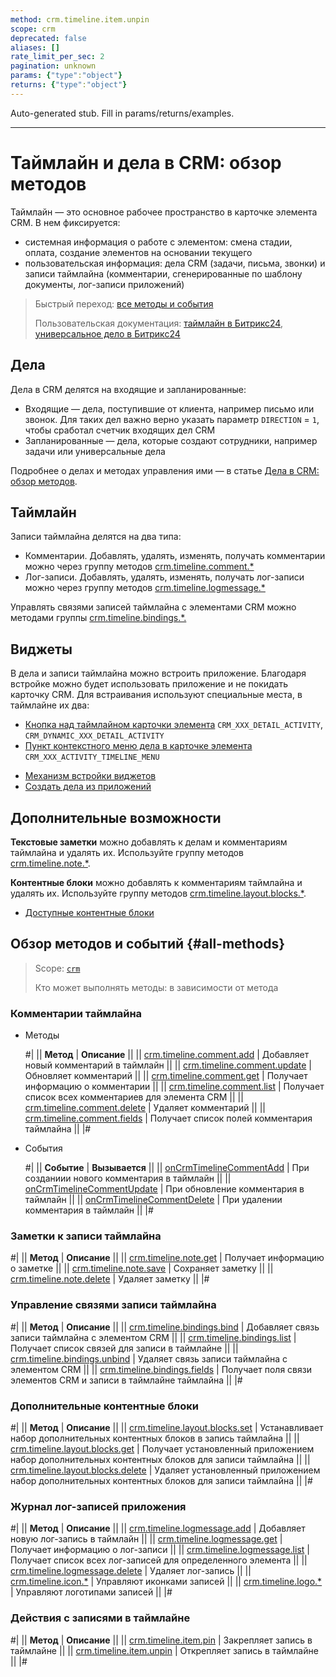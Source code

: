 ```yaml
---
method: crm.timeline.item.unpin
scope: crm
deprecated: false
aliases: []
rate_limit_per_sec: 2
pagination: unknown
params: {"type":"object"}
returns: {"type":"object"}
---
```


Auto-generated stub. Fill in params/returns/examples.

---

# Таймлайн и дела в CRM: обзор методов

Таймлайн — это основное рабочее пространство в карточке элемента CRM. В нем фиксируется:

* системная информация о работе с элементом: смена стадии,  оплата, создание элементов на основании текущего
* пользовательская информация: дела CRM (задачи, письма, звонки) и записи таймлайна (комментарии, сгенерированные по шаблону документы, лог-записи приложений)

> Быстрый переход: [все методы и события](#all-methods) 
> 
> Пользовательская документация: [таймлайн в Битрикс24](https://helpdesk.bitrix24.ru/open/23960160/), [универсальное дело в Битрикс24](https://helpdesk.bitrix24.ru/open/21064046/)

## Дела

Дела в CRM делятся на входящие и запланированные:

* Входящие — дела, поступившие от клиента, например письмо или звонок. Для таких дел важно верно указать параметр `DIRECTION` = `1`, чтобы сработал счетчик входящих дел CRM
* Запланированные — дела, которые создают сотрудники, например задачи или универсальные дела
  
Подробнее о делах и методах управления ими — в статье [Дела в CRM: обзор методов](./activities/index.md).

## Таймлайн

Записи таймлайна делятся на два типа: 

* Комментарии. Добавлять, удалять, изменять, получать комментарии можно через группу методов [crm.timeline.comment.*](./comments/index.md)
* Лог-записи. Добавлять, удалять, изменять, получать лог-записи можно через группу методов [crm.timeline.logmessage.*](./logmessage/index.md)
  
Управлять связями записей таймлайна с элементами CRM можно методами группы [crm.timeline.bindings.*.](./bindings/index.md) 

## Виджеты

В дела и записи таймлайна можно встроить приложение. Благодаря встройке можно будет использовать приложение и не покидать карточку CRM. Для встраивания используют специальные места, в таймлайне их два:

* [Кнопка над таймлайном карточки элемента](../../widgets/crm/detail-activity.md) `CRM_XXX_DETAIL_ACTIVITY`, `CRM_DYNAMIC_XXX_DETAIL_ACTIVITY`
* [Пункт контекстного меню дела в карточке элемента](../../widgets/crm/activity-timeline-menu.md) `CRM_XXX_ACTIVITY_TIMELINE_MENU`



- [Механизм встройки виджетов](../../widgets/index.md)
- [Создать дела из приложений](./activities/app-embedding/activity-app.md)



## Дополнительные возможности 

**Текстовые заметки** можно добавлять к делам и комментариям таймлайна и  удалять их. Используйте группу методов [crm.timeline.note.*](./note/index.md).

**Контентные блоки** можно добавлять к комментариям таймлайна и удалять их. Используйте группу методов [crm.timeline.layout.blocks.*](./layout-blocks/index.md).

* [Доступные контентные блоки](./activities/configurable/structure/body.md#contentblockdto)


## Обзор методов и событий {#all-methods}

> Scope: [`crm`](../../scopes/permissions.md)
>
> Кто может выполнять методы: в зависимости от метода

### Комментарии таймлайна



- Методы

    #|
    || **Метод** | **Описание** ||
    || [crm.timeline.comment.add](./comments/crm-timeline-comment-add.md)   | Добавляет новый комментарий в таймлайн ||
    || [crm.timeline.comment.update](./comments/crm-timeline-comment-update.md)  |  Обновляет комментарий ||
    || [crm.timeline.comment.get](./comments/crm-timeline-comment-get.md)   |  Получает информацию о комментарии ||
    || [crm.timeline.comment.list](./comments/crm-timeline-comment-list.md) |  Получает список всех комментариев для элемента CRM ||
    || [crm.timeline.comment.delete](./comments/crm-timeline-comment-delete.md)  |  Удаляет комментарий ||
    || [crm.timeline.comment.fields](./comments/crm-timeline-comment-fields.md)  | Получает список полей комментария таймлайна ||
    |#

- События

    #|
    || **Событие** | **Вызывается** ||
    || [onCrmTimelineCommentAdd](./comments/events/on-Crm-Timeline-Comment-Add.md) | При созданиии нового комментария в таймлайн ||
    || [onCrmTimelineCommentUpdate](./comments/events/on-Crm-Timeline-Comment-Update.md) | При обновление комментария в таймлайн  ||
    || [onCrmTimelineCommentDelete](./comments/events/on-Crm-Timeline-Comment-Delete.md) | При удалении комментария в таймлайн  ||
    |#



### Заметки к записи таймлайна

#|
|| **Метод** | **Описание** ||
|| [crm.timeline.note.get](./note/crm-timeline-note-get.md) | Получает информацию о заметке ||
|| [crm.timeline.note.save](./note/crm-timeline-note-save.md) | Сохраняет заметку ||
|| [crm.timeline.note.delete](./note/crm-timeline-note-delete.md) | Удаляет заметку ||
|#


### Управление связями записи таймлайна

#|
|| **Метод** | **Описание** ||
|| [crm.timeline.bindings.bind](./bindings/crm-timeline-bindings-bind.md) | Добавляет связь записи таймлайна с элементом CRM ||
|| [crm.timeline.bindings.list](./bindings/crm-timeline-bindings-list.md) | Получает список связей для записи в таймлайне ||
|| [crm.timeline.bindings.unbind](./bindings/crm-timeline-bindings-unbind.md) | Удаляет связь записи таймлайна с элементом CRM ||
|| [crm.timeline.bindings.fields](./bindings/crm-timeline-bindings-fields.md) | Получает поля связи элементов CRM и записи в таймлайне таймлайна ||
|#

### Дополнительные контентные блоки

#|
|| **Метод** | **Описание** ||
|| [crm.timeline.layout.blocks.set](./layout-blocks/crm-timeline-layout-blocks-set.md) | Устанавливает набор дополнительных контентных блоков в запись таймлайна ||
|| [crm.timeline.layout.blocks.get](./layout-blocks/crm-timeline-layout-blocks-get.md) | Получает установленный приложением набор дополнительных контентных блоков для записи таймлайна ||
|| [crm.timeline.layout.blocks.delete](./layout-blocks/crm-timeline-layout-blocks-delete.md) | Удаляет установленный приложением набор дополнительных контентных блоков для записи таймлайна ||
|#

### Журнал лог-записей приложения

#|
|| **Метод** | **Описание** ||
|| [crm.timeline.logmessage.add](./logmessage/crm-timeline-logmessage-add.md) | Добавляет новую лог-запись в таймлайн ||
|| [crm.timeline.logmessage.get](./logmessage/crm-timeline-logmessage-get.md) | Получает информацию о лог-записи ||
|| [crm.timeline.logmessage.list](./logmessage/crm-timeline-logmessage-list.md) | Получает список всех лог-записей для определенного элемента ||
|| [crm.timeline.logmessage.delete](./logmessage/crm-timeline-logmessage-delete.md) | Удаляет лог-запись ||
|| [crm.timeline.icon.*](./logmessage/icons/index.md) | Управляют иконками записей ||
|| [crm.timeline.logo.*](./logmessage/logo/index.md) | Управляют логотипами записей ||
|#

### Действия с записями в таймлайне

#|
|| **Метод** | **Описание** ||
|| [crm.timeline.item.pin](./actions/crm-timeline-item-pin.md) | Закрепляет запись в таймлайне ||
|| [crm.timeline.item.unpin](./actions/crm-timeline-item-unpin.md) | Открепляет запись в таймлайне ||
|#

